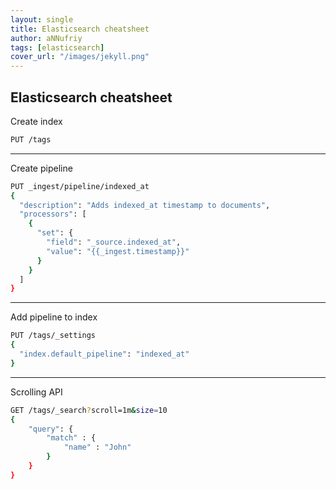 ```yaml
---
layout: single
title: Elasticsearch cheatsheet
author: aNNufriy
tags: [elasticsearch]
cover_url: "/images/jekyll.png"
---
```


## Elasticsearch cheatsheet

Create index
```bash
PUT /tags
```
----
Create pipeline
``` bash
PUT _ingest/pipeline/indexed_at
{
  "description": "Adds indexed_at timestamp to documents",
  "processors": [
    {
      "set": {
        "field": "_source.indexed_at",
        "value": "{{_ingest.timestamp}}"
      }
    }
  ]
}
```
----
Add pipeline to index
``` bash
PUT /tags/_settings
{
  "index.default_pipeline": "indexed_at"
}
```
----
Scrolling API
``` bash
GET /tags/_search?scroll=1m&size=10
{
    "query": {
        "match" : {
            "name" : "John"
        }
    }
}
```

